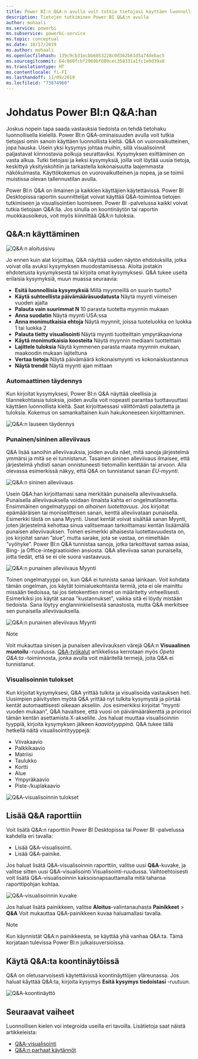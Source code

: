 ```yaml
---
title: Power BI:n Q&A:n avulla voit tutkia tietojasi käyttäen luonnollista kieltä
description: Tietojen tutkiminen Power BI Q&A:n avulla
author: mohaali
ms.service: powerbi
ms.subservice: powerbi-service
ms.topic: conceptual
ms.date: 10/17/2019
ms.author: mohaali
ms.openlocfilehash: 139c9cb31ecbb6853228c0d362b61d5a74debac5
ms.sourcegitcommit: 64c860fcbf2969bf089cec358331a1fc1e0d39a8
ms.translationtype: HT
ms.contentlocale: fi-FI
ms.lasthandoff: 11/09/2019
ms.locfileid: "73874960"
---
```

# <a name="intro-to-power-bi-qa"></a>Johdatus Power BI:n Q&A:han

Joskus nopein tapa saada vastauksia tiedoista on tehdä tietohaku luonnollisella kielellä. Power BI:n Q&A-ominaisuuden avulla voit tutkia tietojasi omin sanoin käyttäen luonnollista kieltä. Q&A on vuorovaikutteinen, jopa hauska. Usein yksi kysymys johtaa muihin, sillä visualisoinnit paljastavat kiinnostavia polkuja seurattaviksi. Kysymyksen esittäminen on vasta alkua. Tutki tietojasi ja keksi kysymyksiä, joilla voit löytää uusia tietoja, keskittyä yksityiskohtiin ja tarkastella kokonaisuutta laajemmasta näkökulmasta. Käyttökokemus on vuorovaikutteinen ja nopea, ja se toimii muistissa olevan tallennustilan avulla. 

Power BI:n Q&A on ilmainen ja kaikkien käyttäjien käytettävissä. Power BI Desktopissa raportin suunnittelijat voivat käyttää Q&A-toimintoa tietojen tutkimiseen ja visualisointien luomiseen. Power BI -palvelussa kaikki voivat tutkia tietojaan Q&A:lla. Jos sinulla on koontinäytön tai raportin muokkausoikeus, voit myös kiinnittää Q&A:n tuloksia.

## <a name="how-to-use-qa"></a>Q&A:n käyttäminen

![Q&A:n aloitussivu](media/qna-visual.png)

Jo ennen kuin alat kirjoittaa, Q&A näyttää uuden näytön ehdotuksilla, jotka voivat olla avuksi kysymyksen muodostamisessa. Aloita jostakin ehdotetusta kysymyksestä tai kirjoita omat kysymyksesi. Q&A tukee useita erilaisia kysymyksiä, muun muassa seuraavia:

- **Esitä luonnollisia kysymyksiä** Millä myynneillä on suurin tuotto?
- **Käytä suhteellista päivämääräsuodatusta** Näytä myynti viimeisen vuoden ajalta
- **Palauta vain suurimmat N** 10 parasta tuotetta myynnin mukaan
- **Anna suodatin** Näytä myynti USA:ssa
- **Anna monimutkaisia ehtoja** Näytä myynnit, joissa tuoteluokka on luokka 1 tai luokka 2
- **Palauta tietty visualisointi** Näytä myynti tuotteittain ympyräkaaviona
- **Käytä monimutkaisia koosteita** Näytä myynnin mediaani tuotteittain
- **Lajittele tuloksia** Näytä kymmenen parasta maata myynnin mukaan, maakoodin mukaan lajiteltuna
- **Vertaa tietoja** Näytä päivämäärä kokonaismyynti vs kokonaiskustannus
- **Näytä trendit** Näytä myynti ajan mittaan

### <a name="autocomplete"></a>Automaattinen täydennys

Kun kirjoitat kysymyksesi, Power BI:n Q&A näyttää oleellisia ja tilannekohtaisia tuloksia, joiden avulla voit nopeasti parantaa tuottavuuttasi käyttäen luonnollista kieltä. Saat kirjoittaessasi välittömästi palautetta ja tuloksia. Kokemus on samankaltainen kuin hakukoneeseen kirjoittaminen.

![Q&A:n lauseen täydennys](media/qna-suggestion-phrase-completion.png)

### <a name="redblue-underlines"></a>Punainen/sininen alleviivaus

Q&A lisää sanoihin alleviivauksia, joiden avulla näet, mitä sanoja järjestelmä ymmärsi ja mitä se ei tunnistanut. Tasainen sininen alleviivaus ilmaisee, että järjestelmä yhdisti sanan onnistuneesti tietomallin kenttään tai arvoon. Alla olevassa esimerkissä näkyy, että Q&A on tunnistanut sanan *EU-myynti*.

![Q&A:n sininen alleviivaus](media/qna-blue-underline.png)

Usein Q&A:han kirjoittamasi sana merkitään punaisella alleviivauksella. Punaisella alleviivauksella voidaan ilmaista kahta eri ongelmatilannetta. Ensimmäinen ongelmatyyppi on *alhainen luotettavuus*. Jos kirjoitat epämääräisen tai moniselitteisen sanan, kenttä alleviivataan punaisella. Esimerkki tästä on sana Myynti. Useat kentät voivat sisältää sanan Myynti, joten järjestelmä kehottaa sinua valitsemaan tarkoittamasi kentän lisäämällä punaisen alleviivauksen. Toinen esimerkki alhaisesta luotettavuudesta on, jos kirjoitat sanan ”alue”, mutta sarake, jota se vastaa, on nimeltään ”vyöhyke”. Power BI:n Q&A tunnistaa sanoja, jotka tarkoittavat samaa asiaa, Bing- ja Office-integraatioiden ansiosta. Q&A alleviivaa sanan punaisella, jotta tiedät, että se ei ole suora vastaavuus.

![Q&A:n punainen alleviivaus Myynti](media/qna-red-underline-sales.png)

Toinen ongelmatyyppi on, kun Q&A ei tunnista sanaa lainkaan. Voit kohdata tämän ongelman, jos käytät toimialuekohtaista termiä, jota ei ole mainittu missään tiedoissa, tai jos tietokenttien nimet on määritetty virheellisesti. Esimerkiksi jos käytät sanaa "kustannukset", vaikka sitä ei löydy mistään tiedoista. Sana löytyy englanninkielisestä sanastosta, mutta Q&A merkitsee sen punaisella alleviivauksella.

![Q&A:n punainen alleviivaus Myynti](media/qna-red-underline-costs.png)

> [!NOTE]
> Voit mukauttaa sinisen ja punaisen alleviivauksen värejä Q&A:n **Visuaalinen muotoilu** -ruudussa. [Q&A-työkalut](q-and-a-tooling-teach-q-and-a.md) artikkelissa kerrotaan myös *Opeta Q&A:ta* -toiminnosta, jonka avulla voit määritellä termejä, joita Q&A ei tunnistanut.

### <a name="visualization-results"></a>Visualisoinnin tulokset

Kun kirjoitat kysymyksesi, Q&A yrittää tulkita ja visualisoida vastauksen heti. Uusimpien päivitysten myötä Q&A yrittää nyt tulkita kysymystä ja piirtää kentät automaattisesti oikeaan akseliin. Jos esimerkiksi kirjoitat ”myynti vuoden mukaan”, Q&A havaitsee, että vuosi on päivämääräkenttä ja priorisoi tämän kentän asettamista X-akselille. Jos haluat muuttaa visualisoinnin tyyppiä, kirjoita kysymyksen jälkeen *kaaviotyyppinä*. Q&A tukee tällä hetkellä näitä visualisointityyppejä:

- Viivakaavio
- Palkkikaavio
- Matriisi
- Taulukko
- Kortti
- Alue
- Ympyräkaavio
- Piste-/kuplakaavio
 
![Q&A-visualisoinnin tulokset](media/qna-visual-results-date.png)

## <a name="add-qa-to-a-report"></a>Lisää Q&A raporttiin

Voit lisätä Q&A:n raporttiin Power BI Desktopissa tai Power BI -palvelussa kahdella eri tavalla:

- Lisää Q&A-visualisointi.
- Lisää Q&A-painike.

Jos haluat lisätä Q&A-visualisoinnin raporttiin, valitse uusi **Q&A**-kuvake, ja valitse sitten uusi Q&A-visualisointi Visualisointi-ruudussa. Vaihtoehtoisesti voit lisätä Q&A-visualisoinnin kaksoisnapsauttamalla mitä tahansa raporttipohjan kohtaa.

![Q&A-visualisoinnin kuvake](media/qna-visual-icon.png)

Jos haluat lisätä painikkeen, valitse **Aloitus**-valintanauhasta **Painikkeet** > **Q&A** Voit mukauttaa Q&A-painikkeen kuvaa haluamallasi tavalla.

> [!NOTE]
> Kun käynnistät Q&A:n painikkeesta, se käyttää yhä vanhaa Q&A:ta. Tämä korjataan tulevissa Power BI:n julkaisuversioissa.

## <a name="use-qa-for-dashboards"></a>Käytä Q&A:ta koontinäytöissä

Q&A on oletusarvoisesti käytettävissä koontinäyttöjen yläreunassa. Jos haluat käyttää Q&A:ta, kirjoita kysymys **Esitä kysymys tiedoistasi** -ruutuun.

![Q&A-koontinäyttö](media/qna-dashboard.png)

## <a name="next-steps"></a>Seuraavat vaiheet

Luonnollisen kielen voi integroida useilla eri tavoilla. Lisätietoja saat näistä artikkeleista:

* [Q&A-visualisointi](../visuals/power-bi-visualization-q-and-a.md)
* [Q&A:n parhaat käytännöt](q-and-a-best-practices.md)
